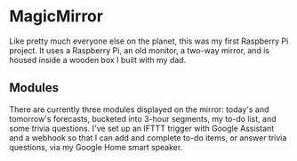 # MagicMirror

Like pretty much everyone else on the planet, this was my first Raspberry Pi project.
It uses a Raspberry Pi, an old monitor, a two-way mirror, and is housed inside a
wooden box I built with my dad.

## Modules

There are currently three modules displayed on the mirror: today's and tomorrow's
forecasts, bucketed into 3-hour segments, my to-do list, and some trivia questions.
I've set up an IFTTT trigger with Google Assistant and a webhook so that I can
add and complete to-do items, or answer trivia questions, via my Google Home smart
speaker.
